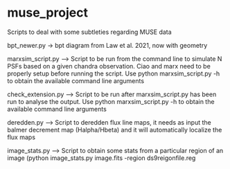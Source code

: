 # muse_project
Scripts to deal with some subtleties regarding MUSE data

bpt_newer.py -> bpt diagram from Law et al. 2021, now with geometry

marxsim_script.py --> Script to be run from the command line to simulate N PSFs based on a given chandra observation. Ciao and marx need to be properly setup before running the script. Use python marxsim_script.py -h to obtain the available command line arguments

check_extension.py --> Script to be run after marxsim_script.py has been run to analyse the output. Use python marxsim_script.py -h to obtain the available command line arguments

deredden.py --> Script to deredden flux line maps, it needs as input the balmer decrement map (Halpha/Hbeta) and it will automatically localize the flux maps

image_stats.py --> Script to obtain some stats from a particular region of an image (python image_stats.py image.fits -region ds9reigonfile.reg
